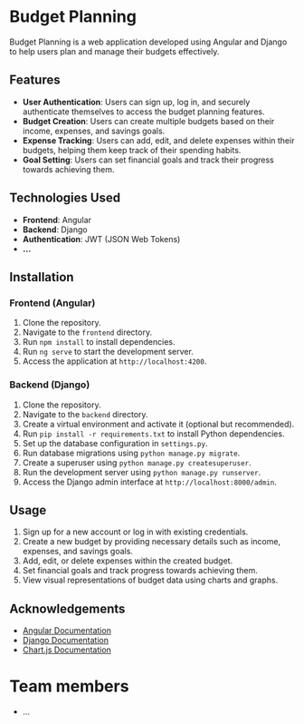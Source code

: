 # Budget Planning

Budget Planning is a web application developed using Angular and Django to help users plan and manage their budgets effectively.

## Features

- **User Authentication**: Users can sign up, log in, and securely authenticate themselves to access the budget planning features.
- **Budget Creation**: Users can create multiple budgets based on their income, expenses, and savings goals.
- **Expense Tracking**: Users can add, edit, and delete expenses within their budgets, helping them keep track of their spending habits.
- **Goal Setting**: Users can set financial goals and track their progress towards achieving them.

## Technologies Used

- **Frontend**: Angular
- **Backend**: Django
- **Authentication**: JWT (JSON Web Tokens)
- **...** 


## Installation

### Frontend (Angular)

1. Clone the repository.
2. Navigate to the `frontend` directory.
3. Run `npm install` to install dependencies.
4. Run `ng serve` to start the development server.
5. Access the application at `http://localhost:4200`.

### Backend (Django)

1. Clone the repository.
2. Navigate to the `backend` directory.
3. Create a virtual environment and activate it (optional but recommended).
4. Run `pip install -r requirements.txt` to install Python dependencies.
5. Set up the database configuration in `settings.py`.
6. Run database migrations using `python manage.py migrate`.
7. Create a superuser using `python manage.py createsuperuser`.
8. Run the development server using `python manage.py runserver`.
9. Access the Django admin interface at `http://localhost:8000/admin`.

## Usage

1. Sign up for a new account or log in with existing credentials.
2. Create a new budget by providing necessary details such as income, expenses, and savings goals.
3. Add, edit, or delete expenses within the created budget.
4. Set financial goals and track progress towards achieving them.
5. View visual representations of budget data using charts and graphs.

## Acknowledgements

- [Angular Documentation](https://angular.io/docs)
- [Django Documentation](https://docs.djangoproject.com/)
- [Chart.js Documentation](https://www.chartjs.org/docs/)

# Team members
- ...
